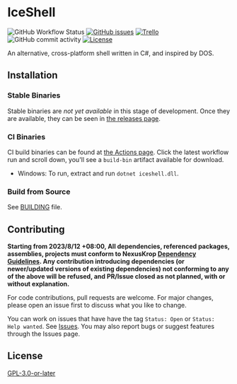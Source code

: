 # IceShell

![GitHub Workflow Status](https://img.shields.io/github/actions/workflow/status/NexusKrop/IceShell/dotnet.yml?style=flat-square&logo=github)
[![GitHub issues](https://img.shields.io/github/issues/NexusKrop/IceShell?style=flat-square)](https://github.com/NexusKrop/IceShell/issues)
[![Trello](https://img.shields.io/badge/-trello-gray?style=flat-square&logo=trello)](https://trello.com/b/eeBRukuy/iceshell)
![GitHub commit activity](https://img.shields.io/github/commit-activity/m/NexusKrop/IceShell?style=flat-square)
[![License](https://img.shields.io/github/license/NexusKrop/IceShell?style=flat-square)](COPYING.txt)

An alternative, cross-platform shell written in C#, and inspired by DOS.

## Installation

### Stable Binaries

Stable binaries are _not yet available_ in this stage of development. Once they are available, they
can be seen in [the releases page](https://github.com/NexusKrop/IceShell/releases).

### CI Binaries

CI build binaries can be found at [the Actions page](https://github.com/NexusKrop/IceShell/actions). Click the latest workflow run and scroll down, you'll see a `build-bin` artifact available for download.

- Windows: To run, extract and run `dotnet iceshell.dll`.

### Build from Source

See [BUILDING](BUILDING.md) file.

## Contributing

**Starting from 2023/8/12 +08:00, All dependencies, referenced packages, assemblies, projects must conform to NexusKrop [Dependency Guidelines](https://github.com/NexusKrop/.github/blob/main/docs/dependencies.md). Any contribution introducing dependencies (or newer/updated versions of existing dependencies) not conforming to any of the above will be refused, and PR/Issue closed as not planned, with or without explanation.**

For code contributions, pull requests are welcome. For major changes, please open an issue first to discuss what
you like to change.

You can work on issues that have have the tag `Status: Open` or `Status: Help wanted`. See [Issues](https://github.com/NexusKrop/IceShell/issues).
You may also report bugs or suggest features through the Issues page.

## License

[GPL-3.0-or-later](COPYING.txt)
